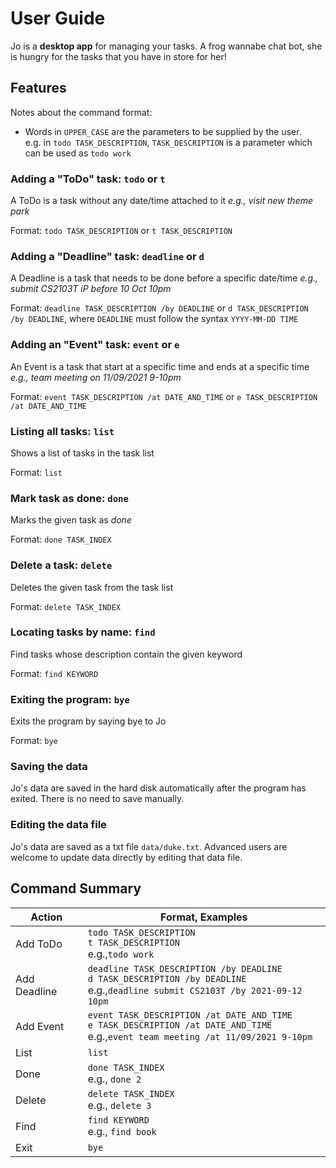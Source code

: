 # User Guide

Jo is a **desktop app** for managing your tasks. A frog wannabe chat bot, 
she is hungry for the tasks that you have in store for her!

## Features 
Notes about the command format: <br/>
- Words in `UPPER_CASE` are the parameters to be supplied by the user. <br/>
e.g. in `todo TASK_DESCRIPTION`, `TASK_DESCRIPTION` is a parameter which can be used as `todo work`

### Adding a "ToDo" task: `todo` or `t`
A ToDo is a task without any date/time attached to it _e.g., visit new theme park_

Format: `todo TASK_DESCRIPTION` or `t TASK_DESCRIPTION`

### Adding a "Deadline" task: `deadline` or `d`
A Deadline is a task that needs to be done before a specific date/time _e.g., submit CS2103T iP before 10 Oct 10pm_

Format: `deadline TASK_DESCRIPTION /by DEADLINE` or `d TASK_DESCRIPTION /by DEADLINE`, where `DEADLINE` must follow the syntax `YYYY-MM-DD TIME`

### Adding an "Event" task: `event` or `e`
An Event is a task that start at a specific time and ends at a specific time _e.g., team meeting on 11/09/2021 9-10pm_

Format: `event TASK_DESCRIPTION /at DATE_AND_TIME` or `e TASK_DESCRIPTION /at DATE_AND_TIME`

### Listing all tasks: `list`
Shows a list of tasks in the task list

Format: `list`

### Mark task as done: `done`
Marks the given task as _done_

Format: `done TASK_INDEX`

### Delete a task: `delete`
Deletes the given task from the task list

Format: `delete TASK_INDEX`

### Locating tasks by name: `find`
Find tasks whose description contain the given keyword

Format: `find KEYWORD`

### Exiting the program: `bye`
Exits the program by saying bye to Jo

Format: `bye`

### Saving the data
Jo's data are saved in the hard disk automatically after the program has exited. 
There is no need to save manually.

### Editing the data file
Jo's data are saved as a txt file `data/duke.txt`. Advanced users are welcome to update data directly by editing that data file.

## Command Summary

Action | Format, Examples
-------|------------------
Add ToDo | `todo TASK_DESCRIPTION`<br/> `t TASK_DESCRIPTION`<br/>  e.g.,`todo work`
Add Deadline |  `deadline TASK_DESCRIPTION /by DEADLINE`<br/> `d TASK_DESCRIPTION /by DEADLINE`<br/> e.g.,`deadline submit CS2103T /by 2021-09-12 10pm`
Add Event | `event TASK_DESCRIPTION /at DATE_AND_TIME`<br/> `e TASK_DESCRIPTION /at DATE_AND_TIME` <br/> e.g.,`event team meeting /at 11/09/2021 9-10pm`
List | `list`
Done | `done TASK_INDEX` <br/> e.g., `done 2`
Delete | `delete TASK_INDEX` <br/> e.g., `delete 3`
Find | `find KEYWORD` <br/> e.g., `find book`
Exit | `bye`

